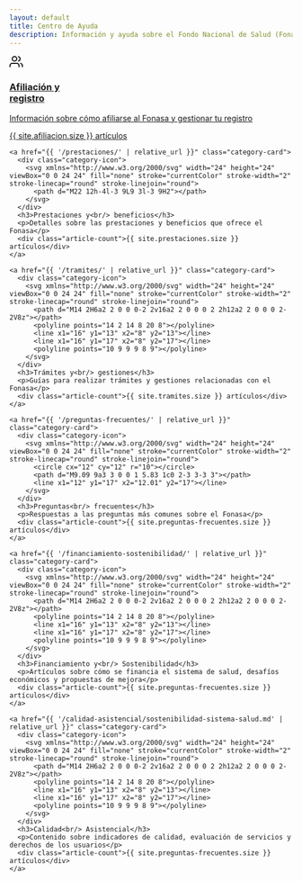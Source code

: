 ```yaml
---
layout: default
title: Centro de Ayuda
description: Información y ayuda sobre el Fondo Nacional de Salud (Fonasa) de Uruguay
---
```


<div class="home-categories">
  <div class="category-grid">
    <a href="{{ '/afiliacion/' | relative_url }}" class="category-card">
      <div class="category-icon">
        <svg xmlns="http://www.w3.org/2000/svg" width="24" height="24" viewBox="0 0 24 24" fill="none" stroke="currentColor" stroke-width="2" stroke-linecap="round" stroke-linejoin="round">
          <path d="M17 21v-2a4 4 0 0 0-4-4H5a4 4 0 0 0-4 4v2"></path>
          <circle cx="9" cy="7" r="4"></circle>
          <path d="M23 21v-2a4 4 0 0 0-3-3.87"></path>
          <path d="M16 3.13a4 4 0 0 1 0 7.75"></path>
        </svg>
      </div>
      <h3>Afiliación y<br/> registro</h3>
      <p>Información sobre cómo afiliarse al Fonasa y gestionar tu registro</p>
      <div class="article-count">{{ site.afiliacion.size }} artículos</div>
    </a>

    <a href="{{ '/prestaciones/' | relative_url }}" class="category-card">
      <div class="category-icon">
        <svg xmlns="http://www.w3.org/2000/svg" width="24" height="24" viewBox="0 0 24 24" fill="none" stroke="currentColor" stroke-width="2" stroke-linecap="round" stroke-linejoin="round">
          <path d="M22 12h-4l-3 9L9 3l-3 9H2"></path>
        </svg>
      </div>
      <h3>Prestaciones y<br/> beneficios</h3>
      <p>Detalles sobre las prestaciones y beneficios que ofrece el Fonasa</p>
      <div class="article-count">{{ site.prestaciones.size }} artículos</div>
    </a>
    
    <a href="{{ '/tramites/' | relative_url }}" class="category-card">
      <div class="category-icon">
        <svg xmlns="http://www.w3.org/2000/svg" width="24" height="24" viewBox="0 0 24 24" fill="none" stroke="currentColor" stroke-width="2" stroke-linecap="round" stroke-linejoin="round">
          <path d="M14 2H6a2 2 0 0 0-2 2v16a2 2 0 0 0 2 2h12a2 2 0 0 0 2-2V8z"></path>
          <polyline points="14 2 14 8 20 8"></polyline>
          <line x1="16" y1="13" x2="8" y2="13"></line>
          <line x1="16" y1="17" x2="8" y2="17"></line>
          <polyline points="10 9 9 9 8 9"></polyline>
        </svg>
      </div>
      <h3>Trámites y<br/> gestiones</h3>
      <p>Guías para realizar trámites y gestiones relacionadas con el Fonasa</p>
      <div class="article-count">{{ site.tramites.size }} artículos</div>
    </a>
    
    <a href="{{ '/preguntas-frecuentes/' | relative_url }}" class="category-card">
      <div class="category-icon">
        <svg xmlns="http://www.w3.org/2000/svg" width="24" height="24" viewBox="0 0 24 24" fill="none" stroke="currentColor" stroke-width="2" stroke-linecap="round" stroke-linejoin="round">
          <circle cx="12" cy="12" r="10"></circle>
          <path d="M9.09 9a3 3 0 0 1 5.83 1c0 2-3 3-3 3"></path>
          <line x1="12" y1="17" x2="12.01" y2="17"></line>
        </svg>
      </div>
      <h3>Preguntas<br/> frecuentes</h3>
      <p>Respuestas a las preguntas más comunes sobre el Fonasa</p>
      <div class="article-count">{{ site.preguntas-frecuentes.size }} artículos</div>
    </a>
    
    <a href="{{ '/financiamiento-sostenibilidad/' | relative_url }}" class="category-card">
      <div class="category-icon">
        <svg xmlns="http://www.w3.org/2000/svg" width="24" height="24" viewBox="0 0 24 24" fill="none" stroke="currentColor" stroke-width="2" stroke-linecap="round" stroke-linejoin="round">
          <path d="M14 2H6a2 2 0 0 0-2 2v16a2 2 0 0 0 2 2h12a2 2 0 0 0 2-2V8z"></path>
          <polyline points="14 2 14 8 20 8"></polyline>
          <line x1="16" y1="13" x2="8" y2="13"></line>
          <line x1="16" y1="17" x2="8" y2="17"></line>
          <polyline points="10 9 9 9 8 9"></polyline>
        </svg>
      </div>
      <h3>Financiamiento y<br/> Sostenibilidad</h3>
      <p>Artículos sobre cómo se financia el sistema de salud, desafíos económicos y propuestas de mejora</p>
      <div class="article-count">{{ site.preguntas-frecuentes.size }} artículos</div>
    </a>

    <a href="{{ '/calidad-asistencial/sostenibilidad-sistema-salud.md' | relative_url }}" class="category-card">
      <div class="category-icon">
        <svg xmlns="http://www.w3.org/2000/svg" width="24" height="24" viewBox="0 0 24 24" fill="none" stroke="currentColor" stroke-width="2" stroke-linecap="round" stroke-linejoin="round">
          <path d="M14 2H6a2 2 0 0 0-2 2v16a2 2 0 0 0 2 2h12a2 2 0 0 0 2-2V8z"></path>
          <polyline points="14 2 14 8 20 8"></polyline>
          <line x1="16" y1="13" x2="8" y2="13"></line>
          <line x1="16" y1="17" x2="8" y2="17"></line>
          <polyline points="10 9 9 9 8 9"></polyline>
        </svg>
      </div>
      <h3>Calidad<br/> Asistencial</h3>
      <p>Contenido sobre indicadores de calidad, evaluación de servicios y derechos de los usuarios</p>
      <div class="article-count">{{ site.preguntas-frecuentes.size }} artículos</div>
    </a>
  </div>
</div>